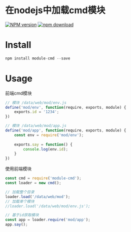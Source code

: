 
# 在nodejs中加载cmd模块

[![NPM version][npm-image]][npm-url]
[![npm download][download-image]][download-url]

[npm-image]: https://img.shields.io/npm/v/module-cmd.svg?style=flat-square
[npm-url]: https://npmjs.org/package/module-cmd
[download-image]: https://img.shields.io/npm/dm/module-cmd.svg?style=flat-square
[download-url]: https://npmjs.org/package/module-cmd

# Install
```js
npm install module-cmd --save
```

# Usage

 前端cmd模块
```js
// 模块 /data/web/mod/env.js
define('mod/env', function(require, exports, module) {
    exports.id = '1234';
})

// 模块 /data/web/mod/app.js
define('mod/app', function(require, exports, module) {
    const env = require('mod/env');
    
    exports.say = function() {
        console.log(env.id);
    }
})
```

使用前端模块
```js
const cmd = require('module-cmd');
const loader = new cmd();

// 加载整个目录
loader.load('/data/web/mod');
// 加载单个模块
//loader.load('/data/web/mod/env.js');

// 基于id获取模块
const app = loader.require('mod/app');
app.say();
```
